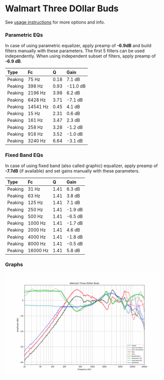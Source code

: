 # Walmart Three DOllar Buds
See [usage instructions](https://github.com/jaakkopasanen/AutoEq#usage) for more options and info.

### Parametric EQs
In case of using parametric equalizer, apply preamp of **-6.9dB** and build filters manually
with these parameters. The first 5 filters can be used independently.
When using independent subset of filters, apply preamp of **-6.9 dB**.

| Type    | Fc       |    Q | Gain     |
|:--------|:---------|:-----|:---------|
| Peaking | 75 Hz    | 0.18 | 7.1 dB   |
| Peaking | 398 Hz   | 0.93 | -11.0 dB |
| Peaking | 2196 Hz  | 3.98 | 6.2 dB   |
| Peaking | 6428 Hz  | 3.71 | -7.1 dB  |
| Peaking | 14541 Hz | 0.45 | 4.1 dB   |
| Peaking | 15 Hz    | 2.31 | 0.6 dB   |
| Peaking | 161 Hz   | 3.47 | 2.3 dB   |
| Peaking | 258 Hz   | 3.28 | -1.2 dB  |
| Peaking | 916 Hz   | 3.52 | -1.0 dB  |
| Peaking | 3240 Hz  | 6.64 | -3.1 dB  |

### Fixed Band EQs
In case of using fixed band (also called graphic) equalizer, apply preamp of **-7.7dB**
(if available) and set gains manually with these parameters.

| Type    | Fc       |    Q | Gain    |
|:--------|:---------|:-----|:--------|
| Peaking | 31 Hz    | 1.41 | 6.3 dB  |
| Peaking | 63 Hz    | 1.41 | 3.8 dB  |
| Peaking | 125 Hz   | 1.41 | 7.1 dB  |
| Peaking | 250 Hz   | 1.41 | -1.9 dB |
| Peaking | 500 Hz   | 1.41 | -6.5 dB |
| Peaking | 1000 Hz  | 1.41 | -1.7 dB |
| Peaking | 2000 Hz  | 1.41 | 4.6 dB  |
| Peaking | 4000 Hz  | 1.41 | -1.8 dB |
| Peaking | 8000 Hz  | 1.41 | -0.5 dB |
| Peaking | 16000 Hz | 1.41 | 5.8 dB  |

### Graphs
![](./Walmart%20Three%20DOllar%20Buds.png)